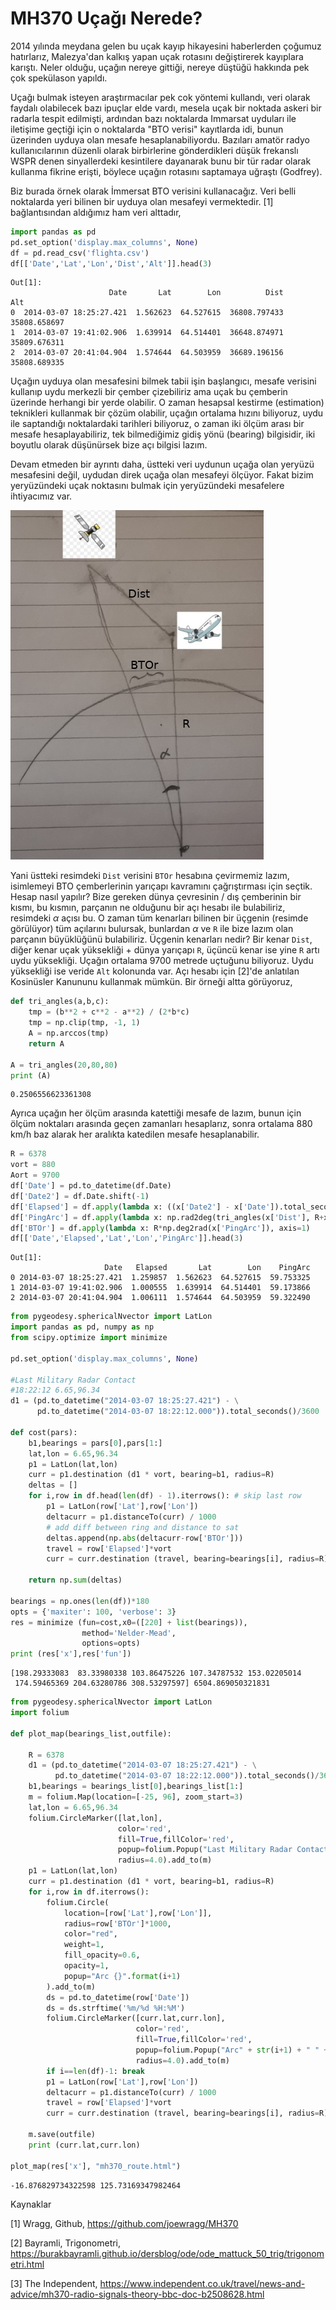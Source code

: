 # MH370 Uçağı Nerede?

2014 yılında meydana gelen bu uçak kayıp hikayesini haberlerden
çoğumuz hatırlarız, Malezya'dan kalkış yapan uçak rotasını
değiştirerek kayıplara karıştı. Neler olduğu, uçağın nereye gittiği,
nereye düştüğü hakkında pek çok spekülason yapıldı.

Uçağı bulmak isteyen araştırmacılar pek cok yöntemi kullandı, veri
olarak faydalı olabilecek bazı ipuçlar elde vardı, mesela uçak bir
noktada askeri bir radarla tespit edilmişti, ardından bazı noktalarda
Immarsat uyduları ile iletişime geçtiği için o noktalarda "BTO verisi"
kayıtlarda idi, bunun üzerinden uyduya olan mesafe
hesaplanabiliyordu. Bazıları amatör radyo kullanıcılarının düzenli
olarak birbirlerine gönderdikleri düşük frekanslı WSPR denen
sinyallerdeki kesintilere dayanarak bunu bir tür radar olarak kullanma
fikrine erişti, böylece uçağın rotasını saptamaya uğraştı (Godfrey).

Biz burada örnek olarak İmmersat BTO verisini kullanacağız. Veri belli
noktalarda yeri bilinen bir uyduya olan mesafeyi vermektedir. [1]
bağlantısından aldığımız ham veri alttadır,

```python
import pandas as pd
pd.set_option('display.max_columns', None)
df = pd.read_csv('flighta.csv')
df[['Date','Lat','Lon','Dist','Alt']].head(3)
```

```text
Out[1]: 
                      Date       Lat        Lon          Dist           Alt
0  2014-03-07 18:25:27.421  1.562623  64.527615  36808.797433  35808.658697
1  2014-03-07 19:41:02.906  1.639914  64.514401  36648.874971  35809.676311
2  2014-03-07 20:41:04.904  1.574644  64.503959  36689.196156  35808.689335
```

Uçağın uyduya olan mesafesini bilmek tabii işin başlangıcı, mesafe
verisini kullanıp uydu merkezli bir çember çizebiliriz ama uçak bu
çemberin üzerinde herhangi bir yerde olabilir. O zaman hesapsal
kestirme (estimation) teknikleri kullanmak bir çözüm olabilir, uçağın
ortalama hızını biliyoruz, uydu ile saptandığı noktalardaki tarihleri
biliyoruz, o zaman iki ölçüm arası bir mesafe hesaplayabiliriz, tek
bilmediğimiz gidiş yönü (bearing) bilgisidir, iki boyutlu olarak
düşünürsek bize açı bilgisi lazım.

Devam etmeden bir ayrıntı daha, üstteki veri uydunun uçağa olan
yeryüzü mesafesini değil, uydudan direk uçağa olan mesafeyi ölçüyor.
Fakat bizim yeryüzündeki uçak noktasını bulmak için yeryüzündeki
mesafelere ihtiyacımız var.

![](sat1.jpg)

Yani üstteki resimdeki `Dist` verisini `BTOr` hesabına çevirmemiz
lazım, isimlemeyi BTO çemberlerinin yarıçapı kavramını çağrıştırması
için seçtik. Hesap nasıl yapılır? Bize gereken dünya çevresinin / dış
çemberinin bir kısmı, bu kısmın, parçanın ne olduğunu bir açı hesabı
ile bulabiliriz, resimdeki $\alpha$ açısı bu. O zaman tüm kenarları
bilinen bir üçgenin (resimde görülüyor) tüm açılarını bulursak,
bunlardan $\alpha$ ve `R` ile bize lazım olan parçanın büyüklüğünü
bulabiliriz. Üçgenin kenarları nedir? Bir kenar `Dist`, diğer kenar
uçak yüksekliği + dünya yarıçapı `R`, üçüncü kenar ise yine `R` artı
uydu yüksekliği. Uçağın ortalama 9700 metrede uçtuğunu biliyoruz. Uydu
yüksekliği ise veride `Alt` kolonunda var. Açı hesabı için [2]'de
anlatılan Kosinüsler Kanununu kullanmak mümkün. Bir örneği altta
görüyoruz,

```python
def tri_angles(a,b,c):
    tmp = (b**2 + c**2 - a**2) / (2*b*c)
    tmp = np.clip(tmp, -1, 1)
    A = np.arccos(tmp)
    return A

A = tri_angles(20,80,80)
print (A)
```

```text
0.2506556623361308
```

Ayrıca uçağın her ölçüm arasında katettiği mesafe de lazım, bunun için
ölçüm noktaları arasında geçen zamanları hesaplarız, sonra ortalama
880 km/h baz alarak her aralıkta katedilen mesafe hesaplanabilir.

```python
R = 6378
vort = 880
Aort = 9700
df['Date'] = pd.to_datetime(df.Date)
df['Date2'] = df.Date.shift(-1)
df['Elapsed'] = df.apply(lambda x: ((x['Date2'] - x['Date']).total_seconds())/3600,axis=1)
df['PingArc'] = df.apply(lambda x: np.rad2deg(tri_angles(x['Dist'], R+x['Alt'], R+Aort)), axis=1)
df['BTOr'] = df.apply(lambda x: R*np.deg2rad(x['PingArc']), axis=1)
df[['Date','Elapsed','Lat','Lon','PingArc']].head(3)
```

```text
Out[1]: 
                     Date   Elapsed       Lat        Lon    PingArc
0 2014-03-07 18:25:27.421  1.259857  1.562623  64.527615  59.753325
1 2014-03-07 19:41:02.906  1.000555  1.639914  64.514401  59.173866
2 2014-03-07 20:41:04.904  1.006111  1.574644  64.503959  59.322490
```

```python
from pygeodesy.sphericalNvector import LatLon
import pandas as pd, numpy as np
from scipy.optimize import minimize

pd.set_option('display.max_columns', None)

#Last Military Radar Contact
#18:22:12 6.65,96.34
d1 = (pd.to_datetime("2014-03-07 18:25:27.421") - \
      pd.to_datetime("2014-03-07 18:22:12.000")).total_seconds()/3600

def cost(pars):
    b1,bearings = pars[0],pars[1:]
    lat,lon = 6.65,96.34
    p1 = LatLon(lat,lon)
    curr = p1.destination (d1 * vort, bearing=b1, radius=R)    
    deltas = []
    for i,row in df.head(len(df) - 1).iterrows(): # skip last row
        p1 = LatLon(row['Lat'],row['Lon'])
        deltacurr = p1.distanceTo(curr) / 1000
        # add diff between ring and distance to sat
        deltas.append(np.abs(deltacurr-row['BTOr']))
        travel = row['Elapsed']*vort
        curr = curr.destination (travel, bearing=bearings[i], radius=R)

    return np.sum(deltas)
    
bearings = np.ones(len(df))*180
opts = {'maxiter': 100, 'verbose': 3}
res = minimize (fun=cost,x0=([220] + list(bearings)),
                method='Nelder-Mead',
                options=opts)
print (res['x'],res['fun'])
```

```text
[198.29333083  83.33980338 103.86475226 107.34787532 153.02205014
 174.59465369 204.63280786 308.53297597] 6504.869050321831
```



```python
from pygeodesy.sphericalNvector import LatLon
import folium

def plot_map(bearings_list,outfile):

    R = 6378
    d1 = (pd.to_datetime("2014-03-07 18:25:27.421") - \
          pd.to_datetime("2014-03-07 18:22:12.000")).total_seconds()/3600    
    b1,bearings = bearings_list[0],bearings_list[1:]
    m = folium.Map(location=[-25, 96], zoom_start=3) 
    lat,lon = 6.65,96.34
    folium.CircleMarker([lat,lon],
                        color='red',
                        fill=True,fillColor='red',
                        popup=folium.Popup("Last Military Radar Contact 18:22:12 ", show=True),
                        radius=4.0).add_to(m)                    
    p1 = LatLon(lat,lon)
    curr = p1.destination (d1 * vort, bearing=b1, radius=R)    
    for i,row in df.iterrows():
        folium.Circle(
            location=[row['Lat'],row['Lon']],
            radius=row['BTOr']*1000,
            color="red",
            weight=1,
            fill_opacity=0.6,
            opacity=1,
            popup="Arc {}".format(i+1)
        ).add_to(m)
        ds = pd.to_datetime(row['Date'])
        ds = ds.strftime('%m/%d %H:%M')
        folium.CircleMarker([curr.lat,curr.lon],
                            color='red',
                            fill=True,fillColor='red',
                            popup=folium.Popup("Arc" + str(i+1) + " " + ds, show=False),
                            radius=4.0).add_to(m)                
        if i==len(df)-1: break
        p1 = LatLon(row['Lat'],row['Lon'])
        deltacurr = p1.distanceTo(curr) / 1000
        travel = row['Elapsed']*vort
        curr = curr.destination (travel, bearing=bearings[i], radius=R)

    m.save(outfile)
    print (curr.lat,curr.lon)

plot_map(res['x'], "mh370_route.html")
```

```text
-16.876829734322598 125.73169347982464
```















Kaynaklar

[1] Wragg, Github, https://github.com/joewragg/MH370

[2] Bayramli, Trigonometri, https://burakbayramli.github.io/dersblog/ode/ode_mattuck_50_trig/trigonometri.html

[3] The Independent, https://www.independent.co.uk/travel/news-and-advice/mh370-radio-signals-theory-bbc-doc-b2508628.html

